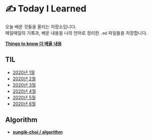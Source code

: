 # ✍️ Today I Learned

오늘 배운 것들을 올리는 저장소입니다.  
매일매일의 기록과, 배운 내용을 나의 언어로 정리한 `.md` 파일들을 저장합니다.

[**Things to know 더 배울 내용**](https://github.com/sungik-choi/til/blob/master/things-to-know.md)

## TIL

- [2020년 1월](https://github.com/sungik-choi/til/tree/master/til/2020-01)
- [2020년 2월](https://github.com/sungik-choi/til/tree/master/til/2020-02)
- [2020년 3월](https://github.com/sungik-choi/til/tree/master/til/2020-03)
- [2020년 4월](https://github.com/sungik-choi/til/tree/master/til/2020-04)
- [2020년 5월](https://github.com/sungik-choi/til/tree/master/til/2020-05)
- [2020년 6월](https://github.com/sungik-choi/til/tree/master/til/2020-06)

## Algorithm

- [**sungik-choi / algorithm**](https://github.com/sungik-choi/algorithm)
